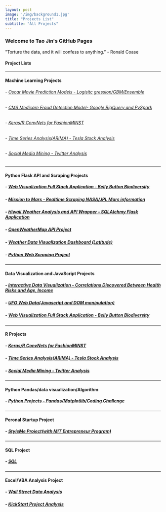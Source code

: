 ```yaml
---
layout: post
image: '/img/background1.jpg'
title: "Projects List"
subtitle: "All Projects"
---
```


### Welcome to Tao Jin's GitHub Pages

"Torture the data, and it will confess to anything.”  - Ronald Coase

#### Project Lists   
<hr>

#### Machine Learning Projects   

###### - [Oscar Movie Prediction Models - Logisitc gression/GBM/Ensemble](https://github.com/Pyligent/2019_Oscar_Best_Picture_Prediction)    
   
###### - [CMS Medicare Fraud Detection Model- Google BigQuery and PySpark](https://github.com/Pyligent/CMS-Medicare-Data-FRAUD-Detection)

###### - [Keras/R ConvNets for FashionMINST](https://github.com/Pyligent/FashionMNIST)

###### - [Time Series Analysis(ARIMA) - Tesla Stock Analysis](https://github.com/Pyligent/Telsa-Stock-Analysis-R-)

###### - [Social Media Mining - Twitter Analysis](https://github.com/Pyligent/Social-Media-Mining)
<hr>

#### Python Flask API and Scraping Projects   

##### - [Web Visualization Full Stack Application - Belly Button Biodiversity](https://github.com/Pyligent/belly_button_biodiversity)

##### - [Mission to Mars - Realtime Scraping NASA/JPL Mars information](https://github.com/Pyligent/mars_scraper/blob/master/README.md)

##### - [Hiwaii Weather Analysis and API Wrapper - SQLAlchmy Flask Application](https://github.com/Pyligent/SQLAlchemy_Flask)

##### - [OpenWeatherMap API Project](https://github.com/Pyligent/Python_api/tree/master/Weather_API)

##### - [Weather Data Visualization Dashboard (Latitude)](https://pyligent.github.io/weatherweb_dashboard/)

##### - [Python Web Scraping Project](https://pyligent.github.io/Car_ETL_PROJECT/)

<hr>

#### Data Visualization and JavaScript Projects

##### - [Interactive Data Visualization - Correlations Discovered Between Health Risks and Age, Income](https://pyligent.github.io/D3_DataViz/)

##### - [UFO Web Data(Javascript and DOM manipulation)](https://pyligent.github.io/ufo_web_data/)

##### - [Web Visualization Full Stack Application - Belly Button Biodiversity](https://github.com/Pyligent/belly_button_biodiversity)

<hr>

#### R Projects 

##### - [Keras/R ConvNets for FashionMINST](https://github.com/Pyligent/FashionMNIST)

##### - [Time Series Analysis(ARIMA) - Tesla Stock Analysis](https://github.com/Pyligent/Telsa-Stock-Analysis-R-)

##### - [Social Media Mining - Twitter Analysis](https://github.com/Pyligent/Social-Media-Mining)

<hr>


#### Python Pandas/data visualization/Algorithm

##### - [Python Projects - Pandas/Matplotlib/Coding Challenge](https://github.com/Pyligent/python-challenge)

<hr>

#### Peronal Startup Project

##### - [StyleMe Project(with MIT Entrepreneur Program)](https://github.com/Pyligent/fashionstyle_project)

<hr>

#### SQL Project

##### - [SQL](https://github.com/Pyligent/SQL)

<hr>

#### Excel/VBA Analysis Project

##### - [Wall Street Data Analysis](https://github.com/Pyligent/WallStreet-Multi-Year-Data-VBA-)

##### - [KickStart Project Analysis](https://github.com/Pyligent/Excel_Project)



